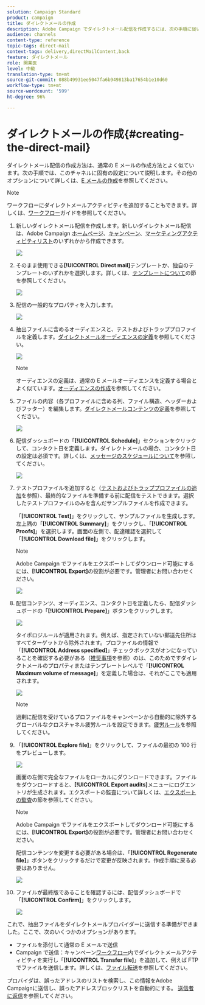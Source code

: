 ```yaml
---
solution: Campaign Standard
product: campaign
title: ダイレクトメールの作成
description: Adobe Campaign でダイレクトメール配信を作成するには、次の手順に従います。
audience: channels
content-type: reference
topic-tags: direct-mail
context-tags: delivery,directMailContent,back
feature: ダイレクトメール
role: 開業医
level: 中級
translation-type: tm+mt
source-git-commit: 088b49931ee5047fa6b949813ba17654b1e10d60
workflow-type: tm+mt
source-wordcount: '599'
ht-degree: 96%

---
```



# ダイレクトメールの作成{#creating-the-direct-mail}

ダイレクトメール配信の作成方法は、通常の E メールの作成方法とよく似ています。次の手順では、このチャネルに固有の設定について説明します。その他のオプションについて詳しくは、[E メールの作成](../../channels/using/creating-an-email.md)を参照してください。

>[!NOTE]
>
>ワークフローにダイレクトメールアクティビティを追加することもできます。詳しくは、[ワークフロー](../../automating/using/direct-mail-delivery.md)ガイドを参照してください。

1. 新しいダイレクトメール配信を作成します。新しいダイレクトメール配信は、Adobe Campaign [ホームページ](../../start/using/interface-description.md#home-page)、[キャンペーン](../../start/using/marketing-activities.md#creating-a-marketing-activity)、[マーケティングアクティビティリスト](../../start/using/programs-and-campaigns.md#creating-a-campaign)のいずれかから作成できます。

   ![](assets/direct_mail_1.png)

1. そのまま使用できる&#x200B;**[!UICONTROL Direct mail]**&#x200B;テンプレートか、独自のテンプレートのいずれかを選択します。詳しくは、[テンプレートについて](../../start/using/marketing-activity-templates.md)の節を参照してください。

   ![](assets/direct_mail_2.png)

1. 配信の一般的なプロパティを入力します。

   ![](assets/direct_mail_3.png)

1. 抽出ファイルに含めるオーディエンスと、テストおよびトラッププロファイルを定義します。[ダイレクトメールオーディエンスの定義](../../channels/using/defining-the-direct-mail-audience.md)を参照してください。

   ![](assets/direct_mail_4.png)

   >[!NOTE]
   >
   >オーディエンスの定義は、通常の E メールオーディエンスを定義する場合とよく似ています。[オーディエンスの作成](../../audiences/using/creating-audiences.md)を参照してください。

1. ファイルの内容（各プロファイルに含める列、ファイル構造、ヘッダーおよびフッター）を編集します。[ダイレクトメールコンテンツの定義](../../channels/using/defining-the-direct-mail-content.md)を参照してください。

   ![](assets/direct_mail_5.png)

1. 配信ダッシュボードの「**[!UICONTROL Schedule]**」セクションをクリックして、コンタクト日を定義します。ダイレクトメールの場合、コンタクト日の設定は必須です。詳しくは、[メッセージのスケジュールについて](../../sending/using/about-scheduling-messages.md)を参照してください。

   ![](assets/direct_mail_8.png)

1. テストプロファイルを追加すると（[テストおよびトラッププロファイルの追加](../../channels/using/defining-the-direct-mail-audience.md#adding-test-and-trap-profiles)を参照）、最終的なファイルを準備する前に配信をテストできます。選択したテストプロファイルのみを含んだサンプルファイルを作成できます。

   「**[!UICONTROL Test]**」をクリックして、サンプルファイルを生成します。左上隅の「**[!UICONTROL Summary]**」をクリックし、「**[!UICONTROL Proofs]**」を選択します。画面の左側で、配達確認を選択して「**[!UICONTROL Download file]**」をクリックします。

   >[!NOTE]
   >
   >Adobe Campaign でファイルをエクスポートしてダウンロード可能にするには、**[!UICONTROL Export]**&#x200B;の役割が必要です。管理者にお問い合わせください。

   ![](assets/direct_mail_19.png)

1. 配信コンテンツ、オーディエンス、コンタクト日を定義したら、配信ダッシュボードの「**[!UICONTROL Prepare]**」ボタンをクリックします。

   ![](assets/direct_mail_16.png)

   タイポロジルールが適用されます。例えば、指定されていない郵送先住所はすべてターゲットから除外されます。プロファイルの情報で「**[!UICONTROL Address specified]**」チェックボックスがオンになっていることを確認する必要がある（[推奨事項](../../channels/using/about-direct-mail.md#recommendations)を参照）のは、このためですダイレクトメールのプロパティまたはテンプレートレベルで「**[!UICONTROL Maximum volume of message]**」を定義した場合は、それがここでも適用されます。

   ![](assets/direct_mail_25.png)

   >[!NOTE]
   >
   >過剰に配信を受けているプロファイルをキャンペーンから自動的に除外するグローバルなクロスチャネル疲労ルールを設定できます。[疲労ルール](../../sending/using/fatigue-rules.md)を参照してください。

1. 「**[!UICONTROL Explore file]**」をクリックして、ファイルの最初の 100 行をプレビューします。

   ![](assets/direct_mail_18.png)

   画面の左側で完全なファイルをローカルにダウンロードできます。ファイルをダウンロードすると、**[!UICONTROL Export audits]**&#x200B;メニューにログエントリが生成されます。エクスポートの監査について詳しくは、[エクスポートの監査](../../administration/using/auditing-export-logs.md)の節を参照してください。

   >[!NOTE]
   >
   >Adobe Campaign でファイルをエクスポートしてダウンロード可能にするには、**[!UICONTROL Export]**&#x200B;の役割が必要です。管理者にお問い合わせください。

   配信コンテンツを変更する必要がある場合は、「**[!UICONTROL Regenerate file]**」ボタンをクリックするだけで変更が反映されます。作成手順に戻る必要はありません。

   ![](assets/direct_mail_21.png)

1. ファイルが最終版であることを確認するには、配信ダッシュボードで「**[!UICONTROL Confirm]**」をクリックします。

   ![](assets/direct_mail_20.png)

これで、抽出ファイルをダイレクトメールプロバイダーに送信する準備ができました。ここで、次のいくつかのオプションがあります。

* ファイルを添付して通常の E メールで送信
* Campaign で送信：キャンペーン[ワークフロー](../../automating/using/direct-mail-delivery.md)内でダイレクトメールアクティビティを実行し「**[!UICONTROL Transfer file]**」を追加して、例えば FTP でファイルを送信します。詳しくは、[ファイル転送](../../automating/using/transfer-file.md)を参照してください。

プロバイダは、誤ったアドレスのリストを検索し、この情報をAdobe Campaignに送信し、誤ったアドレスブロックリストを自動的にする。 [送信者に返信](../../channels/using/return-to-sender.md)を参照してください。
